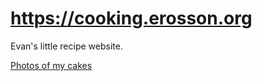 # https://cooking.erosson.org

Evan's little recipe website.

[Photos of my cakes](https://mastodon.social/@erosson)
